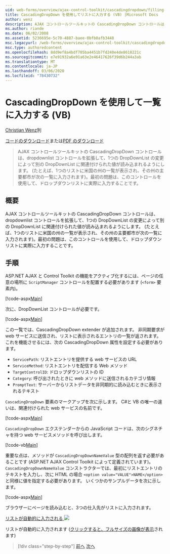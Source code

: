```yaml
---
uid: web-forms/overview/ajax-control-toolkit/cascadingdropdown/filling-a-list-using-cascadingdropdown-vb
title: CascadingDropDown を使用してリストに入力する (VB) |Microsoft Docs
author: wenz
description: AJAX コントロールツールキットの CascadingDropDown コントロールは、dropdownlist コントロールを拡張して、1つの DropDownList の変更によって anoth に関連付けられた値が読み込まれるようにします。
ms.author: riande
ms.date: 06/02/2008
ms.assetid: 5236695e-5c70-4887-baee-0bfb0afb3448
msc.legacyurl: /web-forms/overview/ajax-control-toolkit/cascadingdropdown/filling-a-list-using-cascadingdropdown-vb
msc.type: authoredcontent
ms.openlocfilehash: 8dd9ef8a4bdf705ba4451b7fd240e4de8618221c
ms.sourcegitcommit: e7e91932a6e91a63e2e46417626f39d6b244a3ab
ms.translationtype: MT
ms.contentlocale: ja-JP
ms.lasthandoff: 03/06/2020
ms.locfileid: "78430732"
---
```

# <a name="filling-a-list-using-cascadingdropdown-vb"></a>CascadingDropDown を使用して一覧に入力する (VB)

[Christian Wenz](https://github.com/wenz)別

[コードのダウンロード](https://download.microsoft.com/download/9/0/7/907760b1-2c60-4f81-aeb6-ca416a573b0d/cascadingdropdown0.vb.zip)または[PDF のダウンロード](https://download.microsoft.com/download/2/d/c/2dc10e34-6983-41d4-9c08-f78f5387d32b/cascadingdropdown0VB.pdf)

> AJAX コントロールツールキットの CascadingDropDown コントロールは、dropdownlist コントロールを拡張して、1つの DropDownList の変更によって別の DropDownList に関連付けられた値が読み込まれるようにします。 (たとえば、1つのリストに米国の州の一覧が表示され、その州の主要都市が次の一覧に入力されます)。最初の問題は、このコントロールを使用して、ドロップダウンリストに実際に入力することです。

## <a name="overview"></a>概要

AJAX コントロールツールキットの CascadingDropDown コントロールは、dropdownlist コントロールを拡張して、1つの DropDownList の変更によって別の DropDownList に関連付けられた値が読み込まれるようにします。 (たとえば、1つのリストに米国の州の一覧が表示され、その州の主要都市が次の一覧に入力されます)。最初の問題は、このコントロールを使用して、ドロップダウンリストに実際に入力することです。

## <a name="steps"></a>手順

ASP.NET AJAX と Control Toolkit の機能をアクティブ化するには、ページの任意の場所に `ScriptManager` コントロールを配置する必要があります (`<form>` 要素内)。

[!code-aspx[Main](filling-a-list-using-cascadingdropdown-vb/samples/sample1.aspx)]

次に、DropDownList コントロールが必要です。

[!code-aspx[Main](filling-a-list-using-cascadingdropdown-vb/samples/sample2.aspx)]

この一覧では、CascadingDropDown extender が追加されます。 非同期要求が web サービスに送信され、リストに表示されるエントリの一覧が返されます。 これを機能させるには、次の CascadingDropDown 属性を設定する必要があります。

- `ServicePath`: リストエントリを提供する web サービスの URL
- `ServiceMethod`: リストエントリを配信する Web メソッド
- `TargetControlID`: ドロップダウンリストの ID
- `Category`: 呼び出されたときに web メソッドに送信されるカテゴリ情報
- `PromptText`: サーバーからリストデータを非同期的に読み込むときに表示されるテキスト

`CascadingDropDown` 要素のマークアップを次に示します。 C#と VB の唯一の違いは、関連付けられた web サービスの名前です。

[!code-aspx[Main](filling-a-list-using-cascadingdropdown-vb/samples/sample3.aspx)]

`CascadingDropDown` エクステンダーからの JavaScript コードは、次のシグネチャを持つ web サービスメソッドを呼び出します。

[!code-vb[Main](filling-a-list-using-cascadingdropdown-vb/samples/sample4.vb)]

重要な点は、メソッドが `CascadingDropDownNameValue` 型の配列を返す必要があることです (ASP.NET AJAX Control Toolkit によって定義されています)。 `CascadingDropDownNameValue` コンストラクターでは、最初にリストエントリのテキストを入力し、次に HTML の場合 `<option value="VALUE">NAME</option>` と同様に値を指定する必要があります。 いくつかのサンプルデータを次に示します。

[!code-aspx[Main](filling-a-list-using-cascadingdropdown-vb/samples/sample5.aspx)]

ブラウザーにページを読み込むと、3つの仕入先がリストに入力されます。

[リストが自動的に入力される ![](filling-a-list-using-cascadingdropdown-vb/_static/image2.png)](filling-a-list-using-cascadingdropdown-vb/_static/image1.png)

リストが自動的に入力されます ([クリックすると、フルサイズの画像が表示](filling-a-list-using-cascadingdropdown-vb/_static/image3.png)されます)

> [!div class="step-by-step"]
> [前へ](using-auto-postback-with-cascadingdropdown-cs.md)
> [次へ](using-cascadingdropdown-with-a-database-vb.md)
